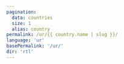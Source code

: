 ```yaml
---
pagination:
  data: countries
  size: 1
  alias: country
permalink: /ur/{{ country.name | slug }}/
language: 'ur'
basePermalink: '/ur/'
dir: 'rtl'
---
```



